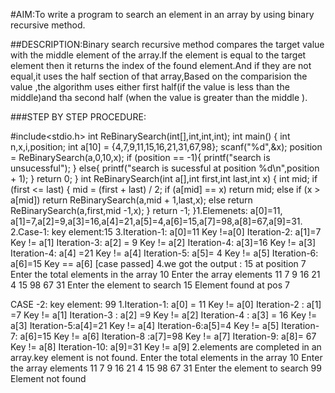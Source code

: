 #AIM:To write a program to search an element in an array by using binary recursive method.

##DESCRIPTION:Binary search recursive method compares the target value with the middle element of the array.If the element is equal to the target element then it returns the index of the found element.And if they are not equal,it uses the half section of that array,Based on the comparision the value ,the algorithm uses either first half(if the value is less than the middle)and tha second half (when the value is greater than the middle ).

###STEP BY STEP PROCEDURE:

#include<stdio.h>
int ReBinarySearch(int[],int,int,int);
int main()
{
	int n,x,i,position;
	int a[10] = {4,7,9,11,15,16,21,31,67,98};
	scanf("%d",&x);
	position = ReBinarySearch(a,0,10,x);
	if (position == -1){
		printf("search is unsucessful");
	}
	else{
		printf("search is sucessful at position %d\n",position + 1);
	}
	return 0;
}
int ReBinarySearch(int a[],int first,int last,int x)
{
	int mid;
	if (first <= last)
	{
		mid = (first + last) / 2;
		if (a[mid] == x)
	        return mid;
	    else if (x > a[mid])
             return ReBinarySearch(a,mid + 1,last,x);
		else
		     return ReBinarySearch(a,first,mid -1,x);
	}
	return -1;
}1.Elemenets:  a[0]=11, a[1]=7,a[2]=9,a[3]=16,a[4]=21,a[5]=4,a[6]=15,a[7]=98,a[8]=67,a[9]=31.
2.Case-1: key element:15
3.Iteration-1: a[0]=11
           Key !=a[0]
  Iteration-2: a[1]=7
          Key != a[1]
 Iteration-3: a[2] = 9
        Key != a[2]
 Iteration-4: a[3]=16
       Key != a[3]
Iteration-4: a[4] =21
     Key != a[4]
Iteration-5: a[5]= 4
    Key != a[5]
Iteration-6: a[6]=15
    Key == a[6]    [case passed]
4.we got the output : 15 at position 7
Enter the total elements in the array  10
   Enter the array elements
   11 7 9 16 21 4 15 98 67 31
 Enter the element to search  15
   Element found at pos 7

CASE -2: key element: 99
1.Iteration-1: a[0] = 11
             Key != a[0]
   Iteration-2 : a[1] =7
           Key != a[1]
  Iteration-3 : a[2] =9
         Key != a[2]
 Iteration-4 : a[3] = 16
        Key != a[3]
Iteration-5:a[4]=21
       Key != a[4]
Iteration-6:a[5]=4
      Key != a[5]
Iteration-7: a[6]=15
     Key != a[6]
Iteration-8 :a[7]=98
    Key != a[7]
Iteration-9: a[8]= 67
   Key != a[8]
Iteration-10: a[9]=31
   Key != a[9]
2.elements are completed in an array.key element is not found.
Enter the total elements in the array  10
   Enter the array elements
   11 7 9 16 21 4 15 98 67 31
   Enter the element to search  99
   Element not found


